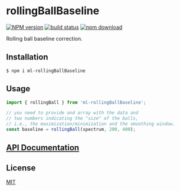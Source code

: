 # rollingBallBaseline

[![NPM version][npm-image]][npm-url]
[![build status][ci-image]][ci-url]
[![npm download][download-image]][download-url]

Rolling ball baseline correction.

## Installation

`$ npm i ml-rollingBallBaseline`

## Usage

```js
import { rollingBall } from 'ml-rollingBallBaseline';

// you need to provide and array with the data and
// two numbers indicating the "size" of the balls,
// i.e., the maximization/minimization and the smoothing window.
const baseline = rollingBall(spectrum, 200, 400);
```

## [API Documentation](https://mljs.github.io/rollingBallBaseline/)

## License

[MIT](./LICENSE)

[npm-image]: https://img.shields.io/npm/v/ml-rollingBallBaseline.svg
[npm-url]: https://www.npmjs.com/package/ml-rollingBallBaseline
[ci-image]: https://github.com/mljs/rollingBallBaseline/workflows/Node.js%20CI/badge.svg?branch=master
[ci-url]: https://github.com/mljs/rollingBallBaseline/actions?query=workflow%3A%22Node.js+CI%22
[download-image]: https://img.shields.io/npm/dm/ml-rollingBallBaseline.svg
[download-url]: https://www.npmjs.com/package/ml-rollingBallBaseline
